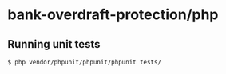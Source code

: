 # bank-overdraft-protection/php

## Running unit tests
```bash
$ php vendor/phpunit/phpunit/phpunit tests/
```
